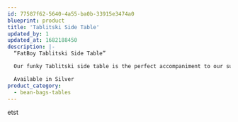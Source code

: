 ```yaml
---
id: 77587f62-5640-4a55-ba0b-33915e3474a0
blueprint: product
title: 'Tablitski Side Table'
updated_by: 1
updated_at: 1682188450
description: |-
  “FatBoy Tablitski Side Table”

  Our funky Tablitski side table is the perfect accompaniment to our super size Fat Boy bean bags for a contemporary look.

  Available in Silver
product_category:
  - bean-bags-tables
---
```

etst